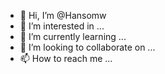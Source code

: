 - 👋 Hi, I’m @Hansomw
- 👀 I’m interested in ...
- 🌱 I’m currently learning ...
- 💞️ I’m looking to collaborate on ...
- 📫 How to reach me ...

<!---
Hansomw/Hansomw is a ✨ special ✨ repository because its `README.md` (this file) appears on your GitHub profile.
You can click the Preview link to take a look at your changes.
--->
